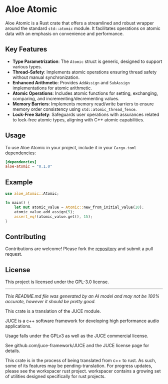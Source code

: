 # Aloe Atomic

Aloe Atomic is a Rust crate that offers a streamlined and robust wrapper around the standard `std::atomic` module. It facilitates operations on atomic data with an emphasis on convenience and performance.

## Key Features

- **Type Parametrization**: The `Atomic` struct is generic, designed to support various types.
- **Thread-Safety**: Implements atomic operations ensuring thread safety without manual synchronization.
- **Enhanced Arithmetic**: Provides `AddAssign` and `SubAssign` implementations for atomic arithmetic.
- **Atomic Operations**: Includes atomic functions for setting, exchanging, comparing, and incrementing/decrementing values.
- **Memory Barriers**: Implements memory read/write barriers to ensure memory order consistency using `std::atomic_thread_fence`.
- **Lock-Free Safety**: Safeguards user operations with assurances related to lock-free atomic types, aligning with C++ atomic capabilities.

## Usage

To use Aloe Atomic in your project, include it in your `Cargo.toml` dependencies:

```toml
[dependencies]
aloe-atomic = "0.1.0"
```

## Example

```rust
use aloe_atomic::Atomic;

fn main() {
    let mut atomic_value = Atomic::new_from_initial_value(10);
    atomic_value.add_assign(5);
    assert_eq!(atomic_value.get(), 15);
}
```

## Contributing

Contributions are welcome! Please fork the [repository](https://github.com/klebs6/aloe-rs) and submit a pull request.

## License

This project is licensed under the GPL-3.0 license.

---

*This README.md file was generated by an AI model and may not be 100% accurate, however it should be pretty good.*

This crate is a translation of the JUCE module.

JUCE is a c++ software framework for developing high performance audio applications.

Usage falls under the GPLv3 as well as the JUCE commercial license.

See github.com/juce-framework/JUCE and the JUCE license page for details.

This crate is in the process of being translated from c++ to rust. As such, some of its features may be pending-translation. For progress updates, please see the workspacer rust project. workspacer contains a growing set of utilities designed specifically for rust projects.
